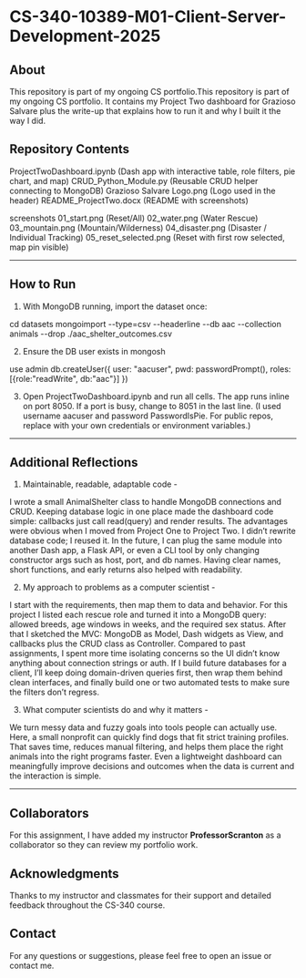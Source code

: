 # CS-340-10389-M01-Client-Server-Development-2025

## About

This repository is part of my ongoing CS portfolio.This repository is part of my ongoing CS portfolio. It contains my Project Two dashboard for Grazioso Salvare plus the write-up that explains how to run it and why I built it the way I did.

## Repository Contents

ProjectTwoDashboard.ipynb (Dash app with interactive table, role filters, pie chart, and map)
CRUD_Python_Module.py (Reusable CRUD helper connecting to MongoDB)
Grazioso Salvare Logo.png (Logo used in the header)
README_ProjectTwo.docx (README with screenshots)

screenshots 
01_start.png (Reset/All)
02_water.png (Water Rescue)
03_mountain.png (Mountain/Wilderness)
04_disaster.png (Disaster / Individual Tracking)
05_reset_selected.png (Reset with first row selected, map pin visible)

---
## How to Run
1. With MongoDB running, import the dataset once:

cd datasets
mongoimport --type=csv --headerline --db aac --collection animals --drop ./aac_shelter_outcomes.csv

2. Ensure the DB user exists in mongosh

use admin
db.createUser({ user: "aacuser", pwd: passwordPrompt(), roles:[{role:"readWrite", db:"aac"}] })

3. Open ProjectTwoDashboard.ipynb and run all cells. The app runs inline on port 8050. If a port is busy, change to 8051 in the last line.
   (I used username aacuser and password PasswordIsPie. For public repos, replace with your own credentials or environment variables.)

---

## Additional Reflections

1) Maintainable, readable, adaptable code - 

I wrote a small AnimalShelter class to handle MongoDB connections and CRUD. Keeping database logic in one place made the dashboard code simple: callbacks just call read(query) and render results. The advantages were obvious when I moved from Project One to Project Two. I didn’t rewrite database code; I reused it. In the future, I can plug the same module into another Dash app, a Flask API, or even a CLI tool by only changing constructor args such as host, port, and db names. Having clear names, short functions, and early returns also helped with readability.

2) My approach to problems as a computer scientist - 

I start with the requirements, then map them to data and behavior. For this project I listed each rescue role and turned it into a MongoDB query: allowed breeds, age windows in weeks, and the required sex status. After that I sketched the MVC: MongoDB as Model, Dash widgets as View, and callbacks plus the CRUD class as Controller. Compared to past assignments, I spent more time isolating concerns so the UI didn’t know anything about connection strings or auth. If I build future databases for a client, I’ll keep doing domain-driven queries first, then wrap them behind clean interfaces, and finally build one or two automated tests to make sure the filters don’t regress.

3) What computer scientists do and why it matters - 

We turn messy data and fuzzy goals into tools people can actually use. Here, a small nonprofit can quickly find dogs that fit strict training profiles. That saves time, reduces manual filtering, and helps them place the right animals into the right programs faster. Even a lightweight dashboard can meaningfully improve decisions and outcomes when the data is current and the interaction is simple.

---

## Collaborators
For this assignment, I have added my instructor **ProfessorScranton** as a collaborator so they can review my portfolio work.

## Acknowledgments
Thanks to my instructor and classmates for their support and detailed feedback throughout the CS-340 course.

## Contact
For any questions or suggestions, please feel free to open an issue or contact me.
